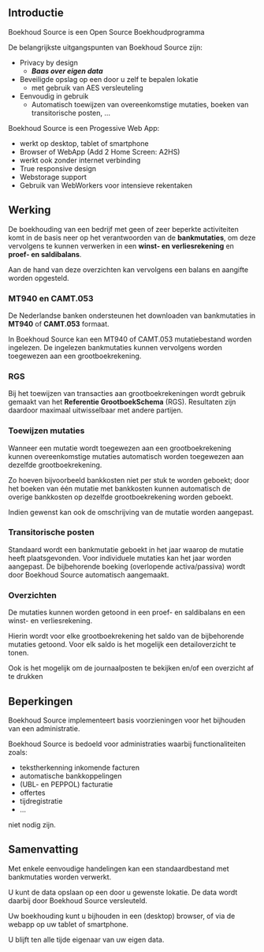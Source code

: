 ## Introductie

Boekhoud Source is een Open Source Boekhoudprogramma

De belangrijkste uitgangspunten van Boekhoud Source zijn:

- Privacy by design
  - **_Baas over eigen data_**
- Beveiligde opslag op een door u zelf te bepalen lokatie
  - met gebruik van AES versleuteling
- Eenvoudig in gebruik
  - Automatisch toewijzen van overeenkomstige mutaties, boeken van transitorische posten, ...

Boekhoud Source is een Progessive Web App:
    
- werkt op desktop, tablet of smartphone
- Browser of WebApp (Add 2 Home Screen: A2HS)
- werkt ook zonder internet verbinding
- True responsive design
- Webstorage support
- Gebruik van WebWorkers voor intensieve rekentaken

## Werking
De boekhouding van een bedrijf met geen of zeer beperkte activiteiten komt in de basis neer op het verantwoorden van de **bankmutaties**,
om deze vervolgens te kunnen verwerken in een **winst- en verliesrekening** en **proef- en saldibalans**.

Aan de hand van deze overzichten kan vervolgens een balans en aangifte worden opgesteld.

### MT940 en CAMT.053
De Nederlandse banken ondersteunen het downloaden van bankmutaties in **MT940** of **CAMT.053** formaat.

In Boekhoud Source kan een MT940 of CAMT.053 mutatiebestand worden ingelezen.
De ingelezen bankmutaties kunnen vervolgens worden toegewezen aan een grootboekrekening.

### RGS
Bij het toewijzen van transacties aan grootboekrekeningen wordt gebruik gemaakt van het **Referentie GrootboekSchema** (RGS).
Resultaten zijn daardoor maximaal uitwisselbaar met andere partijen.

### Toewijzen mutaties
Wanneer een mutatie wordt toegewezen aan een grootboekrekening kunnen overeenkomstige mutaties automatisch worden toegewezen aan dezelfde grootboekrekening.

Zo hoeven bijvoorbeeld bankkosten niet per stuk te worden geboekt;
door het boeken van één mutatie met bankkosten kunnen automatisch de overige bankkosten op dezelfde grootboekrekening worden geboekt.

Indien gewenst kan ook de omschrijving van de mutatie worden aangepast.

### Transitorische posten
Standaard wordt een bankmutatie geboekt in het jaar waarop de mutatie heeft plaatsgevonden.
Voor individuele mutaties kan het jaar worden aangepast.
De bijbehorende boeking (overlopende activa/passiva) wordt door Boekhoud Source automatisch aangemaakt.

### Overzichten

De mutaties kunnen worden getoond in een proef- en saldibalans en een winst- en verliesrekening.

Hierin wordt voor elke grootboekrekening het saldo van de bijbehorende mutaties getoond.
Voor elk saldo is het mogelijk een detailoverzicht te tonen.

Ook is het mogelijk om de journaalposten te bekijken en/of een overzicht af te drukken

## Beperkingen

Boekhoud Source implementeert basis voorzieningen voor het bijhouden van een administratie.

Boekhoud Source is bedoeld voor administraties waarbij functionaliteiten zoals:

- tekstherkenning inkomende facturen
- automatische bankkoppelingen
- (UBL- en PEPPOL) facturatie
- offertes
- tijdregistratie
- ...

niet nodig zijn.

## Samenvatting

Met enkele eenvoudige handelingen kan een standaardbestand met bankmutaties worden verwerkt.

U kunt de data opslaan op een door u gewenste lokatie.
De data wordt daarbij door Boekhoud Source versleuteld.

Uw boekhouding kunt u bijhouden in een (desktop) browser, of via de webapp op uw tablet of smartphone.

U blijft ten alle tijde eigenaar van uw eigen data.
